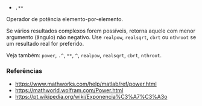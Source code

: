 * `.**`

Operador de potência elemento-por-elemento.

Se vários resultados complexos forem possíveis, retorna aquele com
menor argumento (ângulo) não negativo. Use `realpow`, `realsqrt`,
`cbrt` ou `nthroot` se um resultado real for preferido.

Veja também: `power`, `.^`, `**`, `^`, `realpow`, `realsqrt`, `cbrt`, `nthroot`.

### Referências

* https://www.mathworks.com/help/matlab/ref/power.html
* https://mathworld.wolfram.com/Power.html
* https://pt.wikipedia.org/wiki/Exponencia%C3%A7%C3%A3o
